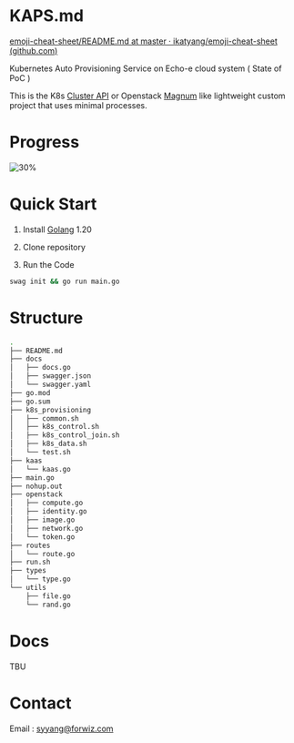 # KAPS.md

[emoji-cheat-sheet/README.md at master · ikatyang/emoji-cheat-sheet (github.com)](https://github.com/ikatyang/emoji-cheat-sheet/blob/master/README.md#symbols)

Kubernetes Auto Provisioning Service on Echo-e cloud system ( State of PoC )

This is the K8s [Cluster API](https://cluster-api.sigs.k8s.io/) or Openstack [Magnum](https://docs.openstack.org/magnum/latest/) like lightweight custom project that uses minimal processes.


# Progress

![30%](http://progress-bar.dev/30?title=kaps)

# Quick Start

1) Install [Golang](https://go.dev/) 1.20 

2) Clone repository

3) Run the Code
```bash
swag init && go run main.go
```

# Structure

```bash
.
├── README.md
├── docs
│   ├── docs.go
│   ├── swagger.json
│   └── swagger.yaml
├── go.mod
├── go.sum
├── k8s_provisioning
│   ├── common.sh
│   ├── k8s_control.sh
│   ├── k8s_control_join.sh
│   ├── k8s_data.sh
│   └── test.sh
├── kaas
│   └── kaas.go
├── main.go
├── nohup.out
├── openstack
│   ├── compute.go
│   ├── identity.go
│   ├── image.go
│   ├── network.go
│   └── token.go
├── routes
│   └── route.go
├── run.sh
├── types
│   └── type.go
└── utils
    ├── file.go
    └── rand.go
```

# Docs
TBU

# Contact

Email : syyang@forwiz.com
